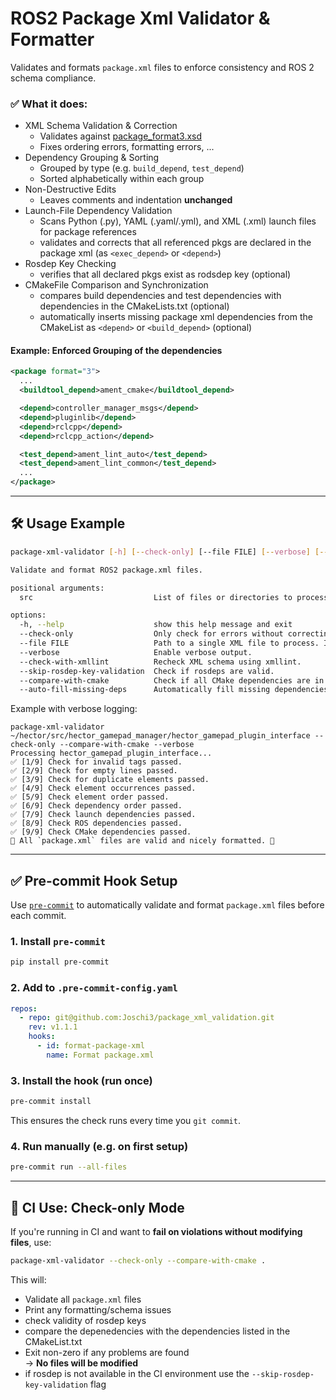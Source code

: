 # ROS2 Package Xml Validator & Formatter

Validates and formats `package.xml` files to enforce consistency and ROS 2 schema compliance.

### ✅ What it does:
- XML Schema Validation & Correction
  - Validates against [package_format3.xsd](http://download.ros.org/schema/package_format3.xsd)
  - Fixes ordering errors, formatting errors, ...
- Dependency Grouping & Sorting
  - Grouped by type (e.g. `build_depend`, `test_depend`)
  - Sorted alphabetically within each group
- Non-Destructive Edits
  - Leaves comments and indentation **unchanged**
- Launch-File Dependency Validation
  - Scans Python (.py), YAML (.yaml/.yml), and XML (.xml) launch files for package references
  - validates and corrects that all referenced pkgs are declared in the package xml (as `<exec_depend>` or `<depend>`)
- Rosdep Key Checking
  - verifies that all declared pkgs exist as rodsdep key (optional)
- CMakeFile Comparison and Synchronization
  - compares build dependencies and test dependencies with dependencies in the CMakeLists.txt (optional)
  - automatically inserts missing package xml dependencies from the CMakeList as `<depend>` or `<build_depend>` (optional)


#### Example: Enforced Grouping of the dependencies
```xml
<package format="3">
  ...
  <buildtool_depend>ament_cmake</buildtool_depend>

  <depend>controller_manager_msgs</depend>
  <depend>pluginlib</depend>
  <depend>rclcpp</depend>
  <depend>rclcpp_action</depend>

  <test_depend>ament_lint_auto</test_depend>
  <test_depend>ament_lint_common</test_depend>
  ...
</package>
```
---

## 🛠️ Usage Example

```bash
package-xml-validator [-h] [--check-only] [--file FILE] [--verbose] [--check-with-xmllint] [--skip-rosdep-key-validation] [--compare-with-cmake] [src ...]

Validate and format ROS2 package.xml files.

positional arguments:
  src                           List of files or directories to process.

options:
  -h, --help                    show this help message and exit
  --check-only                  Only check for errors without correcting.
  --file FILE                   Path to a single XML file to process. If provided, 'src' arguments are ignored.
  --verbose                     Enable verbose output.
  --check-with-xmllint          Recheck XML schema using xmllint.
  --skip-rosdep-key-validation  Check if rosdeps are valid.
  --compare-with-cmake          Check if all CMake dependencies are in package.xml.
  --auto-fill-missing-deps      Automatically fill missing dependencies in package.xml. Note: --compare-with-cmake must be set.
```
Example with verbose logging:
```
package-xml-validator ~/hector/src/hector_gamepad_manager/hector_gamepad_plugin_interface --check-only --compare-with-cmake --verbose
Processing hector_gamepad_plugin_interface...
✅ [1/9] Check for invalid tags passed.
✅ [2/9] Check for empty lines passed.
✅ [3/9] Check for duplicate elements passed.
✅ [4/9] Check element occurrences passed.
✅ [5/9] Check element order passed.
✅ [6/9] Check dependency order passed.
✅ [7/9] Check launch dependencies passed.
✅ [8/9] Check ROS dependencies passed.
✅ [9/9] Check CMake dependencies passed.
🎉 All `package.xml` files are valid and nicely formatted. 🚀
```

---

## ✅ Pre-commit Hook Setup

Use [`pre-commit`](https://pre-commit.com/) to automatically validate and format `package.xml` files before each commit.

### 1. Install `pre-commit`

```bash
pip install pre-commit
```

### 2. Add to `.pre-commit-config.yaml`

```yaml
repos:
  - repo: git@github.com:Joschi3/package_xml_validation.git
    rev: v1.1.1
    hooks:
      - id: format-package-xml
        name: Format package.xml
```

### 3. Install the hook (run once)

```bash
pre-commit install
```

This ensures the check runs every time you `git commit`.

### 4. Run manually (e.g. on first setup)

```bash
pre-commit run --all-files
```

---

## 🧪 CI Use: Check-only Mode

If you're running in CI and want to **fail on violations without modifying files**, use:

```bash
package-xml-validator --check-only --compare-with-cmake .
```

This will:
- Validate all `package.xml` files
- Print any formatting/schema issues
- check validity of rosdep keys
- compare the depenedencies with the dependencies listed in the CMakeList.txt
- Exit non-zero if any problems are found  
→ **No files will be modified**
- if rosdep is not available in the CI environment use the `--skip-rosdep-key-validation` flag



